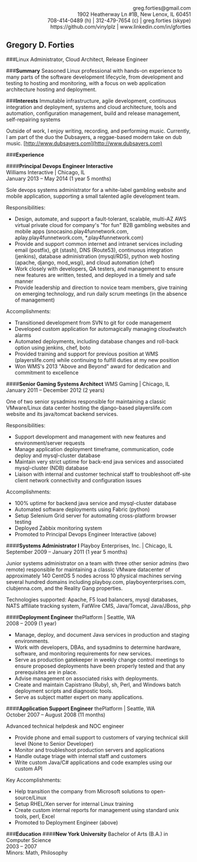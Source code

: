 <div align=right>greg.forties@gmail.com </div>
<div align=right>1902 Heatherway Ln #1B, New Lenox, IL 60451</div>
<div align=right>708-414-0489 (h) | 312-479-7654 (c) | greg.forties (skype)</div>
<div align=right>https://github.com/vinylplz | www.linkedin.com/in/gforties</div>

Gregory D. Forties
---------------
###Linux Administrator, Cloud Architect, Release Engineer

###**Summary**
Seasoned Linux professional with hands-on experience to many parts of the software development lifecycle, from development and testing to hosting and monitoring, with a focus on web application architecture hosting and deployment.

###**Interests**
Immutable infrastructure, agile development, continuous integration and deployment, systems and cloud architecture, tools and automation, configuration management, build and release management, self-repairing systems

Outside of work, I enjoy writing, recording, and performing music. Currently, I am part of the duo the Dubsayers, a reggae-based modern take on dub music. [http://www.dubsayers.com](http://www.dubsayers.com)

###**Experience**

####**Principal Devops Engineer Interactive**  
Williams Interactive | Chicago, IL  
January 2013 – May 2014 (1 year 5 months)

Sole devops systems administrator for a white-label gambling website and mobile application, supporting a small talented agile development team.

Responsibilities:
+ Design, automate, and support a fault-tolerant, scalable, multi-AZ AWS virtual private cloud for company's "for fun" B2B gambling websites and mobile apps (snocasino.play4funnetwork.com, aplay.play4funnetwork.com, *.play4funnetwork.com) 
+ Provide and support common internet and intranet services including email (postfix), git (stash), DNS (Route53), continuous integration (jenkins), database administration (mysql/RDS), python web hosting (apache, django, mod_wsgi), and cloud automation (chef)
+ Work closely with developers, QA testers, and management to ensure new features are written, tested, and deployed in a timely and safe manner
+ Provide leadership and direction to novice team members, give training on emerging technology, and run daily scrum meetings (in the absence of management)

Accomplishments:
+ Transitioned development from SVN to git for code management
+ Developed custom application for automagically managing cloudwatch alarms
+ Automated deployments, including database changes and roll-back option using jenkins, chef, boto
+ Provided training and support for previous position at WMS (playerslife.com) while continuing to fulfill duties at my new position
+ Won WMS's 2013 "Above and Beyond" award for dedication and commitment to excellence

####**Senior Gaming Systems Architect** 
WMS Gaming | Chicago, IL  
January 2011 – December 2012 (2 years)

One of two senior sysadmins responsible for maintaining a classic VMware/Linux data center hosting the django-based playerslife.com website and its java/tomcat backend services.

Responsibilities:
+ Support development and management with new features and environment/server requests
+ Manage application deployment timeframe, communication, code deploy and mysql-cluster database
+ Maintain very strict uptime for back-end java services and associated mysql-cluster (NDB) database
+ Liaison with internal and customer technical staff to troubleshoot off-site client network connectivity and configuration issues

Accomplishments:
+ 100% uptime for backend java service and mysql-cluster database
+ Automated software deployments using Fabric (python)
+ Setup Selenium Grid server for automating cross-platform browser testing
+ Deployed Zabbix monitoring system
+ Promoted to Principal Devops Engineer Interactive (above)

####**Systems Administrator I** 
Playboy Enterprises, Inc. | Chicago, IL  
September 2009 – January 2011 (1 year 5 months)

Junior systems administrator on a team with three other senior admins (two remote) responsible for maintaining a classic VMware datacenter of approximately 140 CentOS 5 nodes across 10 physical machines serving several hundred domains including playboy.com, playboyenterprises.com, clubjenna.com, and the Reality Gang properties. 

Technologies supported: Apache, F5 load balancers, mysql databases, NATS affiliate tracking system, FatWire CMS, Java/Tomcat, Java/JBoss, php

####**Deployment Engineer** 
thePlatform | Seattle, WA  
2008 – 2009 (1 year)

+ Manage, deploy, and document Java services in production and staging environments. 
+ Work with developers, DBAs, and sysadmins to determine hardware, software, and monitoring requirements for new services. 
+ Serve as production gatekeeper in weekly change control meetings to ensure proposed deployments have been properly tested and that any prerequisites are in place. 
+ Advise management on associated risks with deployments. 
+ Create and maintain Capistrano (Ruby), sh, Perl, and Windows batch deployment scripts and diagnostic tools. 
+ Serve as subject matter expert on many applications.

####**Application Support Engineer** 
thePlatform | Seattle, WA  
October 2007 – August 2008 (11 months)

Advanced technical helpdesk and NOC engineer

+ Provide phone and email support to customers of varying technical skill level (None to Senior Developer)
+ Monitor and troubleshoot production servers and applications
+ Handle outage triage with internal staff and customers
+ Write custom Java/C# applications and code examples using our custom API

Key Accomplishments:
+ Help transition the company from Microsoft solutions to open-source/Linux
+ Setup RHEL/Xen server for internal Linux training
+ Create custom internal reports for management using standard unix tools, perl, Excel
+ Promoted to Deployment Engineer (above)



###**Education**
####**New York University**
Bachelor of Arts (B.A.) in Computer Science  
2003 – 2007  
Minors: Math, Philosophy  













